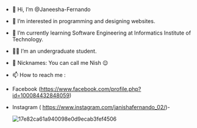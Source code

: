 - 👋 Hi, I’m @Janeesha-Fernando
- 👀 I’m interested in programming and designing websites.
- 🌱 I’m currently learning Software Engineering at Informatics Institute of Technology.
- 👩‍🎓 I’m an undergraduate student.
- 🥰 Nicknames: You can call me Nish 😌
- 📫 How to reach me : 
- Facebook (https://www.facebook.com/profile.php?id=100084432848059) 
- Instagram ( https://www.instagram.com/janishafernando_02/)- 
           
    ![17e82ca61a940098e0d9ecab3fef4506](https://user-images.githubusercontent.com/121690900/210256741-b5a91000-6dc8-4db4-a6ff-e0c371e68c04.gif)



<!---
Janeesha-Fernando/Janeesha-Fernando is a ✨ special ✨ repository because its `README.md` (this file) appears on your GitHub profile.
You can click the Preview link to take a look at your changes.
--->


